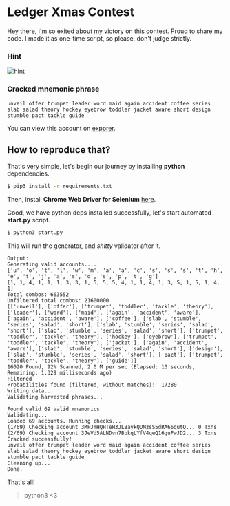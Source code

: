 # Ledger Xmas Contest
Hey there, i'm so exited about my victory on this contest. Proud to share my code. I made it as one-time script, so please, don't judge strictly.

### Hint
![hint](https://www.ledger.com/wp-content/uploads/2019/12/recoveryBlog.png)


### Cracked mnemonic phrase
```
unveil offer trumpet leader word maid again accident coffee series slab salad theory hockey eyebrow toddler jacket aware short design stumble pact tackle guide
```

You can view this account on [exporer](https://www.blockchain.com/btc/address/3JeVd5ALNDvn7BbkqLYfV4qeQ16guPwJD2).

## How to reproduce that?
That's very simple, let's begin our journey by installing **python** dependencies.
```sh
$ pip3 install -r requirements.txt
```
Then, install **Chrome Web Driver for Selenium** [here](https://pypi.org/project/selenium/).

Good, we have python deps installed successfully, let's start automated **start.py** script.
```sh
$ python3 start.py
```

This will run the generator, and *shitty* validator after it.
```
Output:
Generating valid accounts....
['u', 'o', 't', 'l', 'w', 'm', 'a', 'a', 'c', 's', 's', 's', 't', 'h', 'e', 't', 'j', 'a', 's', 'd', 's', 'p', 't', 'g']
[1, 1, 4, 1, 1, 1, 3, 3, 1, 5, 5, 5, 4, 1, 1, 4, 1, 3, 5, 1, 5, 1, 4, 1]
Total combos: 663552
Unfiltered total combos: 21600000
[['unveil'], ['offer'], ['trumpet', 'toddler', 'tackle', 'theory'], ['leader'], ['word'], ['maid'], ['again', 'accident', 'aware'], ['again', 'accident', 'aware'], ['coffee'], ['slab', 'stumble', 'series', 'salad', 'short'], ['slab', 'stumble', 'series', 'salad', 'short'], ['slab', 'stumble', 'series', 'salad', 'short'], ['trumpet', 'toddler', 'tackle', 'theory'], ['hockey'], ['eyebrow'], ['trumpet', 'toddler', 'tackle', 'theory'], ['jacket'], ['again', 'accident', 'aware'], ['slab', 'stumble', 'series', 'salad', 'short'], ['design'], ['slab', 'stumble', 'series', 'salad', 'short'], ['pact'], ['trumpet', 'toddler', 'tackle', 'theory'], ['guide']]
16020 Found, 92% Scanned, 2.0 M per sec (Elapsed: 10 seconds, Remaining: 1.329 milliseconds ago)
Filtered
Probabilities found (filtered, without matches):  17280
Writing data...
Validating harvested phrases...

Found valid 69 valid mnemonics
Validating...
Loaded 69 accounts. Running checks...
(1/69) Checking account 3MPJmHQHTeH3JLBaykQUMzsS5dRA66qutQ... 0 Txns
(2/69) Checking account 3JeVd5ALNDvn7BbkqLYfV4qeQ16guPwJD2... 3 Txns
Cracked successfully!
unveil offer trumpet leader word maid again accident coffee series slab salad theory hockey eyebrow toddler jacket aware short design stumble pact tackle guide
Cleaning up...
Done.
```

That's all!

> python3 <3